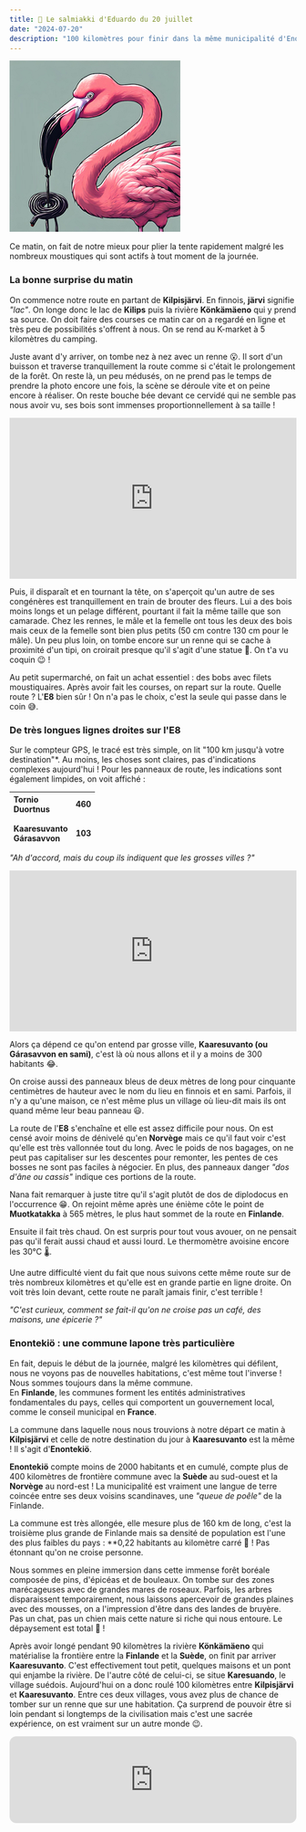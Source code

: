 ```yaml
---
title: 🍬 Le salmiakki d'Eduardo du 20 juillet
date: "2024-07-20"
description: "100 kilomètres pour finir dans la même municipalité d'Enontekiö comptant seulement 2000 habitants, le dépaysement est total !"
---
```


![Salmiakki d'Eduardo](../salmiakki_eduardo.png)

Ce matin, on fait de notre mieux pour plier la tente rapidement malgré les nombreux moustiques qui sont actifs à tout moment de la journée.

### La bonne surprise du matin

On commence notre route en partant de **Kilpisjärvi**. En finnois, **järvi** signifie *"lac"*. On longe donc le lac de **Kilips** puis la rivière **Könkämäeno** qui y prend sa source. On doit faire des courses ce matin car on a regardé en ligne et très peu de possibilités s'offrent à nous. On se rend au K-market à 5 kilomètres du camping. 

Juste avant d'y arriver, on tombe nez à nez avec un renne 😮. Il sort d'un buisson et traverse tranquillement la route comme si c'était le prolongement de la forêt. On reste là, un peu médusés, on ne prend pas le temps de prendre la photo encore une fois, la scène se déroule vite et on peine encore à réaliser. On reste bouche bée devant ce cervidé qui ne semble pas nous avoir vu, ses bois sont immenses proportionnellement à sa taille ! 

<div style="width: 100%; height: 0; position: relative; padding-bottom: 56%;"><iframe src="https://giphy.com/embed/JSvSWYsCa7aDcKqP6U" style="top: 0; left: 0; width: 100%; height: 100%; position: absolute; border: 0;" allowfullscreen scrolling="no" allow="encrypted-media;" class="giphy-embed"></iframe></div> 

Puis, il disparaît et en tournant la tête, on s'aperçoit qu'un autre de ses congénères est tranquillement en train de brouter des fleurs. Lui a des bois moins longs et un pelage différent, pourtant il fait la même taille que son camarade. Chez les rennes, le mâle et la femelle ont tous les deux des bois mais ceux de la femelle sont bien plus petits (50 cm contre 130 cm pour le mâle). Un peu plus loin, on tombe encore sur un renne qui se cache à proximité d'un tipi, on croirait presque qu'il s'agit d'une statue 🦌. On t'a vu coquin 😉 !

Au petit supermarché, on fait un achat essentiel : des bobs avec filets moustiquaires. Après avoir fait les courses, on repart sur la route. Quelle route ? L'**E8** bien sûr ! On n'a pas le choix, c'est la seule qui passe dans le coin 😅.

### De très longues lignes droites sur l'E8

Sur le compteur GPS, le tracé est très simple, on lit "100 km jusqu'à votre destination"*. Au moins, les choses sont claires, pas d'indications complexes aujourd'hui ! Pour les panneaux de route, les indications sont également limpides, on voit affiché :

|  Tornio<br>Duortnus<br><br>Kaaresuvanto <br>Gárasavvon  | 460<br><br><br>103 |
|:----|---:|

*"Ah d'accord, mais du coup ils indiquent que les grosses villes ?"*

<div style="width: 100%; height: 0; position: relative; padding-bottom: 56%;"><iframe src="https://giphy.com/embed/l0HUcAjsjfQq1vuhi" style="top: 0; left: 0; width: 100%; height: 100%; position: absolute; border: 0;" allowfullscreen scrolling="no" allow="encrypted-media;" class="giphy-embed"></iframe></div> 

Alors ça dépend ce qu'on entend par grosse ville, 
**Kaaresuvanto (ou Gárasavvon en sami)**, c'est là où nous allons et il y a moins de 300 habitants 😂.

On croise aussi des panneaux bleus de deux mètres de long pour cinquante centimètres de hauteur avec le nom du lieu en finnois et en sami. Parfois, il n'y a qu'une maison, ce n'est même plus un village où lieu-dit mais ils ont quand même leur beau panneau 😃.

La route de l'**E8** s'enchaîne et elle est assez difficile pour nous. On est censé avoir moins de dénivelé qu'en **Norvège** mais ce qu'il faut voir c'est qu'elle est très vallonnée tout du long. Avec le poids de nos bagages, on ne peut pas capitaliser sur les descentes pour remonter, les pentes de ces bosses ne sont pas faciles à négocier. En plus, des panneaux danger *"dos d'âne ou cassis"* indique ces portions de la route.

Nana fait remarquer à juste titre qu'il s'agit plutôt de dos de diplodocus en l'occurrence 😁. On rejoint même après une énième côte le point de **Muotkatakka** à 565 mètres, le plus haut sommet de la route en **Finlande**.

Ensuite il fait très chaud. On est surpris pour tout vous avouer, on ne pensait pas qu'il ferait aussi chaud et aussi lourd. Le thermomètre avoisine encore les 30°C 🌡️.

Une autre difficulté vient du fait que nous suivons cette même route sur de très nombreux kilomètres et qu'elle est en grande partie en ligne droite. On voit très loin devant, cette route ne paraît jamais finir, c'est terrible !

*"C'est curieux, comment se fait-il qu'on ne croise pas un café, des maisons, une épicerie ?"*

### Enontekiö : une commune lapone très particulière

En fait, depuis le début de la journée, malgré les kilomètres qui défilent, nous ne voyons pas de nouvelles habitations, c'est même tout l'inverse ! Nous sommes toujours dans la même commune.  
En **Finlande**, les communes forment les entités administratives fondamentales du pays, celles qui comportent un gouvernement local, comme le conseil municipal en **France**.

La commune dans laquelle nous nous trouvions à notre départ ce matin à **Kilpisjärvi** et celle de notre destination du jour à **Kaaresuvanto** est la même ! Il s'agit d'**Enontekiö**.

**Enontekiö** compte moins de 2000 habitants et en cumulé, compte plus de 400 kilomètres de frontière commune avec la **Suède** au sud-ouest et la **Norvège** au nord-est ! La municipalité est vraiment une langue de terre coincée entre ses deux voisins scandinaves, une *"queue de poêle"* de la Finlande. 

La commune est très allongée, elle mesure plus de 160 km de long, c'est la troisième plus grande de Finlande mais sa densité de population est l'une des plus faibles du pays : **0,22 habitants au kilomètre carré 🫨 ! Pas étonnant qu'on ne croise personne.

Nous sommes en pleine immersion dans cette immense forêt boréale composée de pins, d'épicéas et de bouleaux. On tombe sur des zones marécageuses avec de grandes mares de roseaux. Parfois, les arbres disparaissent temporairement, nous laissons apercevoir de grandes plaines avec des mousses, on a l'impression d'être dans des landes de bruyère. Pas un chat, pas un chien mais cette nature si riche qui nous entoure. Le dépaysement est total 🤩 !

Après avoir longé pendant 90 kilomètres la rivière **Könkämäeno** qui matérialise la frontière entre la **Finlande** et la **Suède**, on finit par arriver  **Kaaresuvanto**. C'est effectivement tout petit, quelques maisons et un pont qui enjambe la rivière. De l'autre côté de celui-ci, se situe 
**Karesuando**, le village suédois. Aujourd'hui on a donc roulé 100 kilomètres entre **Kilpisjärvi** et **Kaaresuvanto**. Entre ces deux villages, vous avez plus de chance de tomber sur un renne que sur une habitation. Ça surprend de pouvoir être si loin pendant si longtemps de la civilisation mais c'est une sacrée expérience, on est vraiment sur un autre monde 😉.

<iframe style="border-radius:12px" src="https://open.spotify.com/embed/track/0A87jB4esj0cTaL9wJhvXi?utm_source=generator" width="100%" height="152" frameBorder="0" allow="autoplay; clipboard-write; encrypted-media; picture-in-picture" loading="lazy"></iframe>